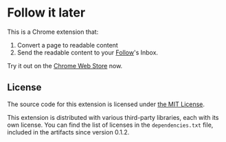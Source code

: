 # Follow it later

This is a Chrome extension that:

1. Convert a page to readable content
2. Send the readable content to your [Follow](https://follow.is)'s Inbox.

Try it out on the [Chrome Web Store](https://chromewebstore.google.com/detail/gjeindndfjefkhdngeghhhkclbnngofb) now.

## License

The source code for this extension is licensed under [the MIT License](LICENSE).

This extension is distributed with various third-party libraries, each with its own license. You can find the list of licenses in the `dependencies.txt` file, included in the artifacts since version 0.1.2.
